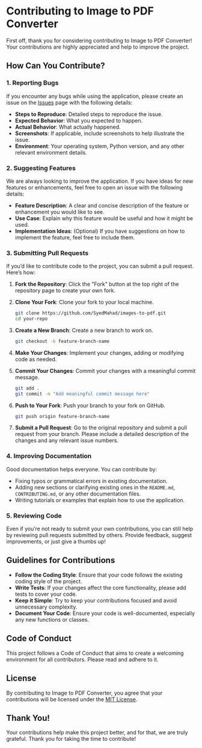 # Contributing to Image to PDF Converter

First off, thank you for considering contributing to Image to PDF Converter! Your contributions are highly appreciated and help to improve the project.

## How Can You Contribute?

### 1. Reporting Bugs

If you encounter any bugs while using the application, please create an issue on the [Issues](https://github.com/SyedMahad/images-to-pdf/issues) page with the following details:

- **Steps to Reproduce**: Detailed steps to reproduce the issue.
- **Expected Behavior**: What you expected to happen.
- **Actual Behavior**: What actually happened.
- **Screenshots**: If applicable, include screenshots to help illustrate the issue.
- **Environment**: Your operating system, Python version, and any other relevant environment details.

### 2. Suggesting Features

We are always looking to improve the application. If you have ideas for new features or enhancements, feel free to open an issue with the following details:

- **Feature Description**: A clear and concise description of the feature or enhancement you would like to see.
- **Use Case**: Explain why this feature would be useful and how it might be used.
- **Implementation Ideas**: (Optional) If you have suggestions on how to implement the feature, feel free to include them.

### 3. Submitting Pull Requests

If you’d like to contribute code to the project, you can submit a pull request. Here’s how:

1. **Fork the Repository**: Click the "Fork" button at the top right of the repository page to create your own fork.

2. **Clone Your Fork**: Clone your fork to your local machine.

    ```bash
    git clone https://github.com/SyedMahad/images-to-pdf.git
    cd your-repo
    ```

3. **Create a New Branch**: Create a new branch to work on.

    ```bash
    git checkout -b feature-branch-name
    ```

4. **Make Your Changes**: Implement your changes, adding or modifying code as needed.

5. **Commit Your Changes**: Commit your changes with a meaningful commit message.

    ```bash
    git add .
    git commit -m "Add meaningful commit message here"
    ```

6. **Push to Your Fork**: Push your branch to your fork on GitHub.

    ```bash
    git push origin feature-branch-name
    ```

7. **Submit a Pull Request**: Go to the original repository and submit a pull request from your branch. Please include a detailed description of the changes and any relevant issue numbers.

### 4. Improving Documentation

Good documentation helps everyone. You can contribute by:

- Fixing typos or grammatical errors in existing documentation.
- Adding new sections or clarifying existing ones in the `README.md`, `CONTRIBUTING.md`, or any other documentation files.
- Writing tutorials or examples that explain how to use the application.

### 5. Reviewing Code

Even if you’re not ready to submit your own contributions, you can still help by reviewing pull requests submitted by others. Provide feedback, suggest improvements, or just give a thumbs up!

## Guidelines for Contributions

- **Follow the Coding Style**: Ensure that your code follows the existing coding style of the project.
- **Write Tests**: If your changes affect the core functionality, please add tests to cover your code.
- **Keep it Simple**: Try to keep your contributions focused and avoid unnecessary complexity.
- **Document Your Code**: Ensure your code is well-documented, especially any new functions or classes.

## Code of Conduct

This project follows a Code of Conduct that aims to create a welcoming environment for all contributors. Please read and adhere to it.

## License

By contributing to Image to PDF Converter, you agree that your contributions will be licensed under the [MIT License](LICENSE).

## Thank You!

Your contributions help make this project better, and for that, we are truly grateful. Thank you for taking the time to contribute!

